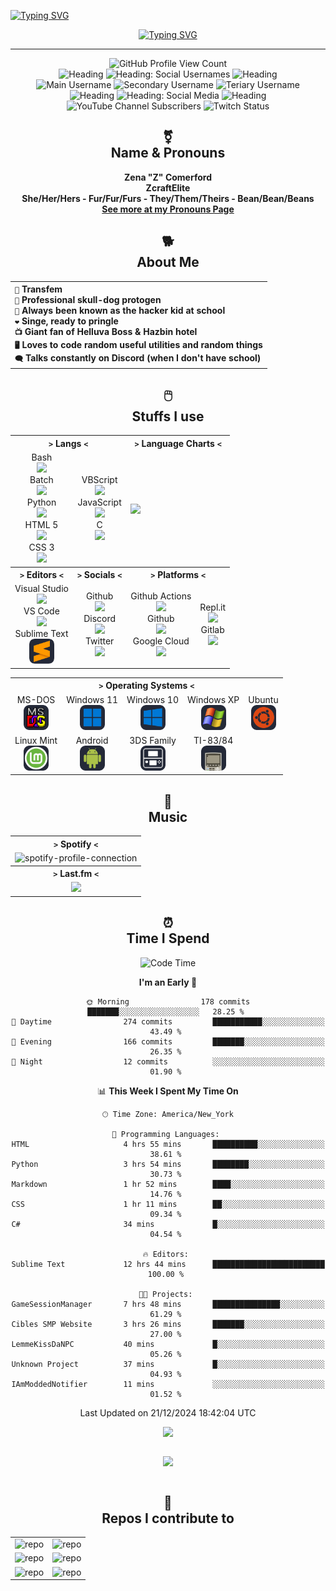  <a href="https://git.io/typing-svg"><img src="https://readme-typing-svg.demolab.com?font=Fira+Code&duration=3000&color=F72DD8&random=false&width=560&height=30&lines=.%2Fwelcome-to-my-profile.sh;.%2Fhello-there.sh;.%2Fowo.sh;.%2Fcutie.sh" alt="Typing SVG" /></a>
<div align="center">

  <a href="https://git.io/typing-svg"><img src="https://readme-typing-svg.demolab.com?font=Fira+Code&duration=1000&color=F72DD8&center=true&multiline=true&repeat=false&random=false&width=560&height=80&lines=Hello+World!;My+name+is+Z%2C+but+you+know+me+as+ZcraftElite;Welcome+to+my+profile!!!" alt="Typing SVG" /></a>

  ---

  ![GitHub Profile View Count](https://komarev.com/ghpvc/?username=zcraftelite9495&color=ff69b4) <br>
  ![Heading](https://img.shields.io/badge/--%20-%20grey)
  ![Heading: Social Usernames](https://img.shields.io/badge/Social%20Usernames%20-%20ff69b4?color=ff69b4)
  ![Heading](https://img.shields.io/badge/--%20-%20grey) <br>
  ![Main Username](https://img.shields.io/badge/main%20username%20-%20zcraftelite%20-%20ff69b4?style=flat&logo=similarweb&logoColor=white&color=ff69b4) 
  ![Secondary Username](https://img.shields.io/badge/secondary%20username%20-%20zcraftelite294%20-%20ff69b4?style=flat&logo=similarweb&logoColor=white&color=ff69b4) 
  ![Teriary Username](https://img.shields.io/badge/tertiary%20username%20-%20zcraftelite9495%20-%20ff69b4?style=flat&logo=similarweb&logoColor=white&color=ff69b4) <br>
  ![Heading](https://img.shields.io/badge/--%20-%20grey)
  ![Heading: Social Media](https://img.shields.io/badge/Social%20Media%20-%20ff69b4?color=ff69b4)
  ![Heading](https://img.shields.io/badge/--%20-%20grey) <br>
  ![YouTube Channel Subscribers](https://img.shields.io/youtube/channel/subscribers/UCmzYJthOjXSwrET0Wfkj8tA?style=flat&logo=youtube&logoColor=white&label=youtube%20subs&color=ff69b4)
  ![Twitch Status](https://img.shields.io/twitch/status/zcraftelite294?style=flat&logo=twitch&logoColor=white&color=ff69b4&label=twitch%20status) 
  
  ## ⚧️</br>Name & Pronouns

  **Zena "Z" Comerford**</br>
  **ZcraftElite**</br>
  **She/Her/Hers - Fur/Fur/Furs - They/Them/Theirs - Bean/Bean/Beans**</br>
  [**See more at my Pronouns Page**](https://en.pronouns.page/@zcraftelite)
  

  ## 🐕</br>About Me

  <table>
   <tr>
    <th align="left">
     <code>👧</code> Transfem </br>
     <code>🐶</code> Professional skull-dog protogen </br>
     <code>🏫</code> Always been known as the hacker kid at school </br>
     <code>❤️</code> Singe, ready to pringle </br>
     <code>📺</code> Giant fan of Helluva Boss & Hazbin hotel </br>
     <code>🖥️</code> Loves to code random useful utilities and random things </br>
     <code>🗨️</code> Talks constantly on Discord (when I don't have school) </br>
    </th>
   </tr>
  </table>

  
  ## 🖱️</br>Stuffs I use
  
   <table border="0">
    <tr>
     <th colspan="2"><code>></code> Langs <code><</code></th>
     <th colspan="2"><code>></code> Language Charts <code><</code></th>
    </tr>
    <tr>
     <td align="center">
      <span>Bash</span></br><img src="https://skillicons.dev/icons?i=bash" height="40"/></br>
      <span>Batch</span></br><img src="https://skillicons.dev/icons?i=bash" height="40"/></br>
      <span>Python</span></br><img src="https://skillicons.dev/icons?i=python" height="40"/></br>
      <span>HTML 5</span></br><img src="https://skillicons.dev/icons?i=html" height="40"/></br>
      <span>CSS 3</span></br><img src="https://skillicons.dev/icons?i=css" height="40"/></br>
     </td>
     <td align="center">
      <span>VBScript</span></br><img src="https://skillicons.dev/icons?i=visualstudio" height="40"/></br>
      <span>JavaScript</span></br><img src="https://skillicons.dev/icons?i=js" height="40"/></br>
      <span>C</span></br><img src="https://skillicons.dev/icons?i=c" height="40"/></br>
     </td>
     <td colspan="2">
      <img src="https://github-readme-stats.vercel.app/api/top-langs/?username=zcraftelite9495&bg_color=00000000&title_color=FFFFFF&text_color=FFFFFF&hide_border=true" align="center"/>
     </td>
    </tr>
    <tr>
     <th><code>></code> Editors <code><</code></th>
     <th><code>></code> Socials <code><</code></th>
     <th colspan="2"><code>></code> Platforms <code><</code></th>
    </tr>
    <tr>
     <td align="center">
      <span>Visual Studio</span></br><img src="https://skillicons.dev/icons?i=visualstudio" height="40"/></br>
      <span>VS Code</span></br><img src="https://skillicons.dev/icons?i=vscode" height="40"/></br>
      <span>Sublime Text</span></br><img src="./owo.png" height="40"/></br>
     </td>
     <td align="center">
      <span>Github</span></br><img src="https://skillicons.dev/icons?i=github" height="40"/></br>
      <span>Discord</span></br><img src="https://skillicons.dev/icons?i=discord" height="40"/></br>
      <span>Twitter</span></br><img src="https://skillicons.dev/icons?i=twitter" height="40"/></br>
     </td>
     <td align="center">
      <span>Github Actions</span></br><img src="https://skillicons.dev/icons?i=githubactions" height="40"/></br>
      <span>Github</span></br><img src="https://skillicons.dev/icons?i=github" height="40"/></br>
      <span>Google Cloud</span></br><img src="https://skillicons.dev/icons?i=gcp" height="40"/></br>
     </td>
     <td align="center">
      <span>Repl.it</span></br><img src="https://skillicons.dev/icons?i=replit" height="40"/></br>
      <span>Gitlab</span></br><img src="https://skillicons.dev/icons?i=gitlab" height="40"/></br>
     </td>
    </tr>
   </table>

   <table>
    <tr>
     <th colspan="5"><code>></code> Operating Systems <code><</code></th>
    </tr>
    <tr>
     <td align="center">
      <span>MS-DOS</span></br><img src="./Icons/msdos.png" height="40"/></br>
     </td>
     <td align="center">
      <span>Windows 11</span></br><img src="./Icons/windows11.png" height="40"/></br>
     </td>
     <td align="center">
      <span>Windows 10</span></br><img src="./Icons/windows10.png" height="40"/></br>
     </td>
     <td align="center">
      <span>Windows XP</span></br><img src="./Icons/windowsxp.png" height="40"/></br>
     </td>
     <td align="center">
      <span>Ubuntu</span></br><img src="./Icons/ubuntu.png" height="40"/></br>
     </td>
    </tr>
    <tr>
     <td align="center">
      <span>Linux Mint</span></br><img src="./Icons/linux-mint.png" height="40"/></br>
     </td>
    <td align="center">
      <span>Android</span></br><img src="./Icons/android.png" height="40"/></br>
     </td>
     <td align="center">
      <span>3DS Family</span></br><img src="./Icons/3ds.png" height="40"/></br>
     </td>
     <td align="center">
      <span>TI-83/84</span></br><img src="./Icons/ti8384.png" height="40"/></br>
     </td>
    </tr>
   </table>
  
  ## 🎵</br>Music

   <table>
    <tr>
     <th align="center"><code>></code> Spotify <code><</code></th>
    </tr>
    <tr>
     <td align="center"><img width="400" alt="spotify-profile-connection" href="https://open.spotify.com/user/zcomer4d" src="https://spotify-github-profile.kittinanx.com/api/view?uid=zcomer4d&cover_image=true&theme=default&show_offline=false&background_color=121212&interchange=false"/></td>
    </tr>
    <tr>
     <th align="center"><code>></code> Last.fm <code><</code></th>
    </tr>
    <tr>
     <td align="center"><img width="400" src="https://github-readme-lastfm-stats.netlify.app/.netlify/functions/card?user=zcraftelite&theme=dark"/></td>
    </tr>
   </table>

  ## ⏰</br>Time I Spend

  <!--START_SECTION:timespent-->
![Code Time](http://img.shields.io/badge/Code%20Time-130%20hrs%2050%20mins-blue)

**I'm an Early 🐤** 

```text
🌞 Morning                178 commits         ███████░░░░░░░░░░░░░░░░░░   28.25 % 
🌆 Daytime                274 commits         ███████████░░░░░░░░░░░░░░   43.49 % 
🌃 Evening                166 commits         ███████░░░░░░░░░░░░░░░░░░   26.35 % 
🌙 Night                  12 commits          ░░░░░░░░░░░░░░░░░░░░░░░░░   01.90 % 
```


📊 **This Week I Spent My Time On** 

```text
🕑︎ Time Zone: America/New_York

💬 Programming Languages: 
HTML                     4 hrs 55 mins       ██████████░░░░░░░░░░░░░░░   38.61 % 
Python                   3 hrs 54 mins       ████████░░░░░░░░░░░░░░░░░   30.73 % 
Markdown                 1 hr 52 mins        ████░░░░░░░░░░░░░░░░░░░░░   14.76 % 
CSS                      1 hr 11 mins        ██░░░░░░░░░░░░░░░░░░░░░░░   09.34 % 
C#                       34 mins             █░░░░░░░░░░░░░░░░░░░░░░░░   04.54 % 

🔥 Editors: 
Sublime Text             12 hrs 44 mins      █████████████████████████   100.00 % 

🐱‍💻 Projects: 
GameSessionManager       7 hrs 48 mins       ███████████████░░░░░░░░░░   61.29 % 
Cibles SMP Website       3 hrs 26 mins       ███████░░░░░░░░░░░░░░░░░░   27.00 % 
LemmeKissDaNPC           40 mins             █░░░░░░░░░░░░░░░░░░░░░░░░   05.26 % 
Unknown Project          37 mins             █░░░░░░░░░░░░░░░░░░░░░░░░   04.93 % 
IAmModdedNotifier        11 mins             ░░░░░░░░░░░░░░░░░░░░░░░░░   01.52 % 
```


 Last Updated on 21/12/2024 18:42:04 UTC
<!--END_SECTION:timespent-->

  <table>
   <tr>
    <img src="https://wakatime.com/share/@018db32b-732a-4704-b635-68d311538b3f/e1be9788-52d2-4034-b284-27f0fe7772da.svg"/>
   </tr>
  </table>

  <table>
   <tr>
    <img src="https://wakatime.com/share/@018db32b-732a-4704-b635-68d311538b3f/5722bcaf-a2a6-4b2e-9075-4ec01f3b8e42.svg"/>
   </tr>
  </table>
  

  ## 📓</br>Repos I contribute to
   
  <table>
    <tr>
      <td align="left"><a href="https://github.com/zcraftelite9495/codingstuffs"><img src="https://github-readme-stats.vercel.app/api/pin/?username=zcraftelite9495&repo=codingstuffs&bg_color=00000000&hide_border=true" alt="repo" align="left"/></a></td>
      <td align="left"><a href="https://github.com/zcraftelite9495/zcraftelite9495"><img src="https://github-readme-stats.vercel.app/api/pin/?username=zcraftelite9495&repo=zcraftelite9495&bg_color=00000000&hide_border=true" alt="repo" align="left"/></a></td>
    </tr>
    <tr>
      <td align="left"><a href="https://github.com/lastfm/lastfm-desktop"><img src="https://github-readme-stats.vercel.app/api/pin/?username=lastfm&repo=lastfm-desktop&bg_color=00000000&hide_border=true" alt="repo" align="left"/></a></td>
      <td align="left"><a href="https://github.com/clementine-player/Clementine"><img src="https://github-readme-stats.vercel.app/api/pin/?username=clementine-player&repo=Clementine&bg_color=00000000&hide_border=true" alt="repo" align="left"/></a></td>
    </tr>
    <tr>
      <td align="left"><a href="https://github.com/zcraftelite9495/gamesessionmanager"><img src="https://github-readme-stats.vercel.app/api/pin/?username=zcraftelite9495&repo=gamesessionmanager&bg_color=00000000&hide_border=true" alt="repo" align="left"/></a></td>
      <td align="left"><a href="https://github.com/zcraftelite9495/lemmekissdanpc"><img src="https://github-readme-stats.vercel.app/api/pin/?username=zcraftelite9495&repo=lemmekissdanpc&bg_color=00000000&hide_border=true" alt="repo" align="left"/></a></td>
    </tr>
  </table>
  
</div>
